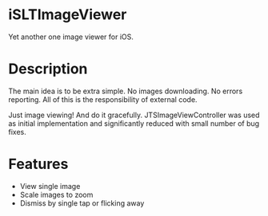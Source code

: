 # iSLTImageViewer
Yet another one image viewer for iOS.

# Description
The main idea is to be extra simple. No images downloading. No errors reporting. All of this is the responsibility of external code.

Just image viewing! And do it gracefully.
JTSImageViewController was used as initial implementation and significantly reduced with small number of bug fixes.

# Features
* View single image
* Scale images to zoom
* Dismiss by single tap or flicking away
